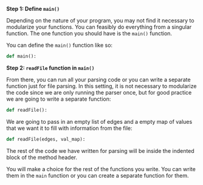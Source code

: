 <!--title={Writing a Main Function}-->

<!--badges={Python:22,Algorithms:11}-->

<!--concepts={directedGraphs, introToGraphs, useOfGraphs}-->

**Step 1: Define `main()`**

Depending on the nature of your program, you may not find it necessary to modularize your functions. You can feasibly do everything from a singular function. The one function you should have is the `main()` function.

You can define the `main()` function like so:

```python
def main():
```

**Step 2: `readFile` function in `main()`**

From there, you can run all your parsing code or you can write a separate function just for file parsing. In this setting, it is not necessary to modularize the code since we are only running the parser once, but for good practice we are going to write a separate function:

```python
def readFile():
```

We are going to pass in an empty list of edges and a empty map of values that we want it to fill with information from the file:

```python
def readFile(edges, val_map):
```

The rest of the code we have written for parsing will be inside the indented block of the method header.

You will make a choice for the rest of the functions you write. You can write them in the `main` function or you can create a separate function for them.